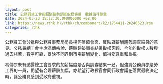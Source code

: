 ```yaml
---
layout: post
title: 公務員總工會指薪酬趨勢調查取樣客觀　數據值得尊重
date: 2024-05-23 18:22:30.000000000 +08:00
link: https://news.rthk.hk/rthk/ch/component/k2/1754411-20240523.htm
categories: rthk
---
```


公務員工會分批與公務員事務局局長楊何蓓茵會面，反映對薪酬趨勢調查結果的意見。公務員總工會主席馮傳宗說，薪酬趨勢調查結果取樣客觀，今年的取樣人數與過去相若，數字可靠，反映不同界別市場薪酬變化，值得受尊重和重視。

馮傳宗未有透露總工會要求的加薪幅度是否與調查結果一致，但強調公務員亦是勞工界的一員，期望有合理薪酬加幅，亦希望行政長官會同行政會議在落實最終決定時，讓公務員感到受政府重視。
